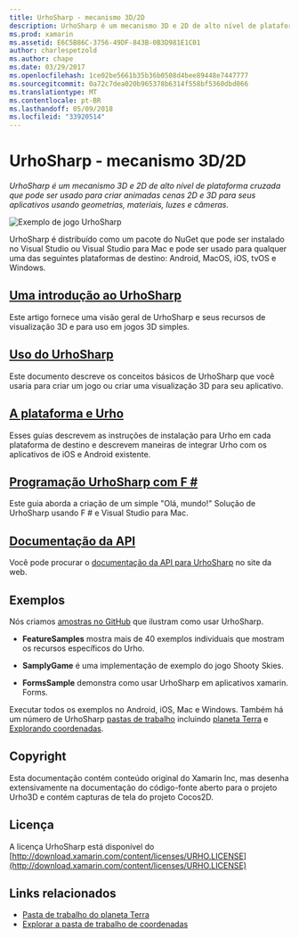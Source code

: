 ```yaml
---
title: UrhoSharp - mecanismo 3D/2D
description: UrhoSharp é um mecanismo 3D e 2D de alto nível de plataforma cruzada que pode ser usado para criar animadas cenas 2D e 3D para seus aplicativos usando geometrias, materiais, luzes e câmeras.
ms.prod: xamarin
ms.assetid: E6C5B86C-3756-49DF-843B-0B3D981E1C01
author: charlespetzold
ms.author: chape
ms.date: 03/29/2017
ms.openlocfilehash: 1ce02be5661b35b36b0508d4bee89448e7447777
ms.sourcegitcommit: 0a72c7dea020b965378b6314f558bf5360dbd066
ms.translationtype: MT
ms.contentlocale: pt-BR
ms.lasthandoff: 05/09/2018
ms.locfileid: "33920514"
---
```

# <a name="urhosharp---3d2d-engine"></a>UrhoSharp - mecanismo 3D/2D

_UrhoSharp é um mecanismo 3D e 2D de alto nível de plataforma cruzada que pode ser usado para criar animadas cenas 2D e 3D para seus aplicativos usando geometrias, materiais, luzes e câmeras._

![Exemplo de jogo UrhoSharp](images/video.gif)

UrhoSharp é distribuído como um pacote do NuGet que pode ser instalado no Visual Studio ou Visual Studio para Mac e pode ser usado para qualquer uma das seguintes plataformas de destino: Android, MacOS, iOS, tvOS e Windows.

## <a name="an-introduction-to-urhosharpgraphics-gamesurhosharpintroductionmd"></a>[Uma introdução ao UrhoSharp](~/graphics-games/urhosharp/introduction.md)

Este artigo fornece uma visão geral de UrhoSharp e seus recursos de visualização 3D e para uso em jogos 3D simples.

## <a name="using-urhosharpgraphics-gamesurhosharpusingmd"></a>[Uso do UrhoSharp](~/graphics-games/urhosharp/using.md)

Este documento descreve os conceitos básicos de UrhoSharp que você usaria para criar um jogo ou criar uma visualização 3D para seu aplicativo.

## <a name="urho-and-your-platformgraphics-gamesurhosharpplatformindexmd"></a>[A plataforma e Urho](~/graphics-games/urhosharp/platform/index.md)

Esses guias descrevem as instruções de instalação para Urho em cada plataforma de destino e descrevem maneiras de integrar Urho com os aplicativos de iOS e Android existente.

## <a name="programming-urhosharp-with-fgraphics-gamesurhosharpfsharpmd"></a>[Programação UrhoSharp com F #](~/graphics-games/urhosharp/fsharp.md)

Este guia aborda a criação de um simple "Olá, mundo!" Solução de UrhoSharp usando F # e Visual Studio para Mac.

## <a name="api-documentationhttpsdeveloperxamarincomapirooturho"></a>[Documentação da API](https://developer.xamarin.com/api/root/Urho/)

Você pode procurar o [documentação da API para UrhoSharp](https://developer.xamarin.com/api/root/Urho/) no site da web.

## <a name="samples"></a>Exemplos

Nós criamos [amostras no GitHub](http://github.com/xamarin/urho-samples) que ilustram como usar UrhoSharp.

- **FeatureSamples** mostra mais de 40 exemplos individuais que mostram os recursos específicos do Urho.

- **SamplyGame** é uma implementação de exemplo do jogo Shooty Skies.

- **FormsSample** demonstra como usar UrhoSharp em aplicativos xamarin. Forms.

Executar todos os exemplos no Android, iOS, Mac e Windows.
Também há um número de UrhoSharp [pastas de trabalho](https://developer.xamarin.com/workbooks/) incluindo [planeta Terra](https://developer.xamarin.com/workbooks/graphics/urhosharp/planetearth/planetearth.workbook) e [Explorando coordenadas](https://developer.xamarin.com/workbooks/graphics/urhosharp/coordinates/ExploringUrhoCoordinates.workbook).

## <a name="copyright"></a>Copyright

Esta documentação contém conteúdo original do Xamarin Inc, mas desenha extensivamente na documentação do código-fonte aberto para o projeto Urho3D e contém capturas de tela do projeto Cocos2D.

## <a name="license"></a>Licença

A licença UrhoSharp está disponível do [http://download.xamarin.com/content/licenses/URHO.LICENSE](http://download.xamarin.com/content/licenses/URHO.LICENSE)

## <a name="related-links"></a>Links relacionados

- [Pasta de trabalho do planeta Terra](https://developer.xamarin.com/workbooks/graphics/urhosharp/planetearth/planetearth.workbook)
- [Explorar a pasta de trabalho de coordenadas](https://developer.xamarin.com/workbooks/graphics/urhosharp/coordinates/ExploringUrhoCoordinates.workbook)
